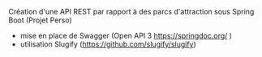 Création d'une API REST par rapport à des parcs d'attraction sous Spring Boot (Projet Perso)
- mise en place de Swagger (Open API 3 https://springdoc.org/ )
- utilisation Slugify (https://github.com/slugify/slugify)
